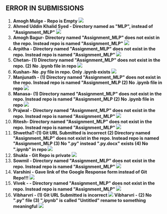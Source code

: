 <h2> ERROR IN SUBMISSIONS </h2>
<ol> 
<li><b>Amogh Mulge - Repo is Empty <b>
<img src="Amogh.png">
<li><b>Ahmed Uddin Khalid Syed - Directory named as "MLP", instead of "Assignment_MLP" <b>
<img src="Ahmed.png">
<li><b>Amogh Bagur- Directory named "Assignment_MLP" does not exist in  the repo. Instead repo is named "Assignment_MLP"<b>
<img src="AmoghBagur.png">
<li><b>Arpitha - Directory named "Assignment_MLP" does not exist in  the repo. Instead repo is named "Assignment_MLP" <b>
<img src="Arpitha.png">
<li><b>Chetan- (1) Directory named "Assignment_MLP" does not exist in  the repo.  (2) No .ipynb file in repo<b>
<img src="Chetan.png">
<li><b>Kushan- No .py file in repo. Only .ipynb exists<b>
<img src="Kushan.png">
<li><b>Manjunath -  (1) Directory named "Assignment_MLP" does not exist in  the repo. Instead repo is named "Assignment_MLP (2) No .ipynb file in repo <b>
<img src="Manjunath.png">
<li><b>Manasa- (1) Directory named "Assignment_MLP" does not exist in  the repo. Instead repo is named "Assignment_MLP (2) No .ipynb file in repo <b>
<img src="Manasa.png">
<li><b>Prajwal - Directory named "Assignment_MLP" does not exist in  the repo. Instead repo is named "Assignment_MLP"<b>
<img src="Prajwal.png">
<li><b> Ritesh- Directory named "Assignment_MLP" does not exist in  the repo. Instead repo is named "Assignment_MLP"<b>
<img src="Ritesh.png">
<li><b>ShwethaT-(1) Git URL Submitted is incorrect (2) Directory named "Assignment_MLP" does not exist in  the repo. Instead repo is named "Assignment_MLP (3) No ".py" instead ".py.docx" exists (4) No ".ipynb" in repo <b>
<img src="ShwethaT.png">
<li><b>Shukla - Git Repo is private <b>
<img src="Shukla.png">
<li><b>Sowmil - Directory named "Assignment_MLP" does not exist in  the repo. Instead repo is named "Assignment_MLP" <b>
<img src="Sowmil.png">
<li><b> Varshini - Gave link of the Google Response form instead of Git Repo!!!<b>
<img src="Varshini.png">
<li><b>Vivek - - Directory named "Assignment_MLP" does not exist in  the repo. Instead repo is named "Assignment_MLP" <b>
<img src="Vivek.png">
<li><b>Vibharvri - (1) Git URL Submitted is incorrect <b>
<img src="Vibhavri_URLError.png">
<b>Vibharvri - (2) No ".py" file (3) ",ipynb" is called "Untitled" rename to something meaningful</b>
<img src="Vibharvri_RepoError..png">
</ol>
